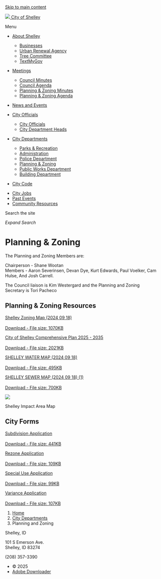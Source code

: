 [Skip to main content](https://ci.shelley.id.us/index.asp?SEC=B10E255E-DDA8-4E99-BD9C-1E2267E94BEA&Type=B_BASIC%2F)

[![](https://ci.shelley.id.us/media/mktd0jxh/cityofshelley-logo.png) City of Shelley](https://ci.shelley.id.us "City of Shelley")

Menu

- [About Shelley](https://ci.shelley.id.us/about-shelley)
  
  - [Businesses](https://ci.shelley.id.us/businesses)
  - [Urban Renewal Agency](https://ci.shelley.id.us/urban-renewal-agency)
  - [Tree Committee](https://ci.shelley.id.us/tree-committee-information)
  - [TextMyGov](https://ci.shelley.id.us/about-shelley/textmygov)
- [Meetings](https://ci.shelley.id.us/meetings)
  
  - [Council Minutes](https://ci.shelley.id.us/council-notes/)
  - [Council Agenda](https://ci.shelley.id.us/council-notes/)
  - [Planning &amp; Zoning Minutes](https://ci.shelley.id.us/meetings/)
  - [Planning &amp; Zoning Agenda](https://ci.shelley.id.us/meetings/)
- [News and Events](https://ci.shelley.id.us/news-and-events)
- [City Officials](https://ci.shelley.id.us/city-officials)
  
  - [City Officials](https://ci.shelley.id.us/city-officials/)
  - [City Department Heads](https://ci.shelley.id.us/city-officials/)
- [City Departments](https://ci.shelley.id.us/city-departments)
  
  - [Parks &amp; Recreation](https://ci.shelley.id.us/city-departments/parks-and-recreation)
  - [Administration](https://ci.shelley.id.us/city-departments/administration)
  - [Police Department](https://ci.shelley.id.us/city-departments/police-department)
  - [Planning &amp; Zoning](https://ci.shelley.id.us/city-departments/planning-and-zoning)
  - [Public Works Department](https://ci.shelley.id.us/city-departments/public-works-department)
  - [Building Department](https://ci.shelley.id.us/city-departments/building-safety-department)
- [City Code](https://ci.shelley.id.us/city-code)

<!--THE END-->

- [City Jobs](https://ci.shelley.id.us/city-jobs)
- [Past Events](https://ci.shelley.id.us/spud-day)
- [Community Resources](https://ci.shelley.id.us/community-resources)

Search the site

*Expand Search*

# Planning &amp; Zoning

The Planning and Zoning Members are:

Chairperson - Shane Wootan  
Members - Aaron Severinsen, Devan Dye, Kurt Edwards, Paul Voelker, Cam Hulse, And Josh Carrell.

The Council liaison is Kim Westergard and the Planning and Zoning Secretary is Tori Pacheco 

## Planning &amp; Zoning Resources

[Shelley Zoning Map (2024 09 18)  
\
Download - File size: 1070KB](https://ci.shelley.id.us/media/cy0gq1th/shelley-zoning-map-2024_09_18.pdf "Link will open in a new window/tab")

[City of Shelley Comprehensive Plan 2025 - 2035  
\
Download - File size: 2021KB](https://ci.shelley.id.us/media/2s0dpkff/final-combined-draft-11-21-24.pdf)

[SHELLEY WATER MAP (2024 09 18)  
\
Download - File size: 495KB](https://ci.shelley.id.us/media/3atgvokp/shelley-water-map-2024_09_18.pdf "Link will open in a new window/tab")

[SHELLEY SEWER MAP (2024 09 18) (1)  
\
Download - File size: 700KB](https://ci.shelley.id.us/media/xuijbd2q/shelley-sewer-map-2024_09_18-1.pdf "Link will open in a new window/tab")

![](https://ci.shelley.id.us/media/mikcpcoo/impact-area-map.jpg?width=160&height=120&mode=boxpad)

Shelley Impact Area Map

## City Forms

[Subdivision Application  
\
Download - File size: 441KB](https://ci.shelley.id.us/media/hdsdgbfx/subdivapplication.pdf "Link will open in a new window/tab")

[Rezone Application  
\
Download - File size: 109KB](https://ci.shelley.id.us/media/u40pw2xp/rezone-application-revised.pdf "Link will open in a new window/tab")

[Special Use Application  
\
Download - File size: 99KB](https://ci.shelley.id.us/media/urjdtid3/special-use-application-revised.pdf "Link will open in a new window/tab")

[Variance Application  
\
Download - File size: 107KB](https://ci.shelley.id.us/media/wumdlrwb/variance-application-revised.pdf "Link will open in a new window/tab")

1. [Home](https://ci.shelley.id.us)
2. [City Departments](https://ci.shelley.id.us/city-departments)
3. Planning and Zoning

Shelley, ID

101 S Emerson Ave.  
Shelley, ID 83274

(208) 357-3390

- © 2025
- [Adobe Downloader](https://www.adobe.com/products/acrobat/readstep2.html "Link will open in a new window/tab")